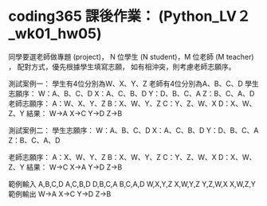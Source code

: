 # coding365 課後作業： (Python_LV２_wk01_hw05)

同學要選老師做專題 (project)， 
N 位學生 (N student)，M 位老師 (M teacher) ， 
配對方式，優先根據學生填寫志願， 
如有相沖突，則考慮老師志願序。 

測試案例一： 
學生有4位分別為W、X、Y、Z 
老師有4位分別為A、B、C、D 
學生志願序： 
W：A、B、C、D 
X：A、C、B、D 
Y：D、B、C、A 
Z：B、C、A、D 
老師志願序： 
A：W、X、Y、Z 
B：X、W、Y、Z 
C：Y、Z、W、X 
D：X、W、Z、Y 
結果： 
W->A 
X->C 
Y->D 
Z->B 


測試案例二： 
學生志願序： 
W：A、B、C、D 
X：A、C、B、D 
Y：D、B、C、A 
Z：B、C、A、D 


老師志願序： 
A：X、W、Y、Z 
B：X、W、Y、Z 
C：Y、Z、W、X 
D：X、W、Z、Y 
結果： 
W->C 
X->A 
Y->D 
Z->B 


範例輸入 
A,B,C,D 
A,C,B,D 
D,B,C,A 
B,C,A,D 
W,X,Y,Z 
X,W,Y,Z 
Y,Z,W,X 
X,W,Z,Y 
範例輸出 
W->A 
X->C 
Y->D 
Z->B 